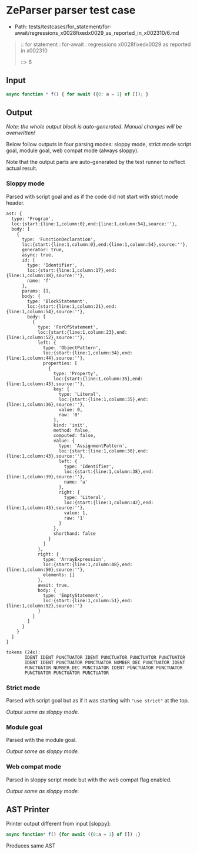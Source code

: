 # ZeParser parser test case

- Path: tests/testcases/for_statement/for-await/regressions_x0028fixedx0029_as_reported_in_x002310/6.md

> :: for statement : for-await : regressions x0028fixedx0029 as reported in x002310
>
> ::> 6

## Input

`````js
async function * f() { for await ({0: a = 1} of []); }
`````

## Output

_Note: the whole output block is auto-generated. Manual changes will be overwritten!_

Below follow outputs in four parsing modes: sloppy mode, strict mode script goal, module goal, web compat mode (always sloppy).

Note that the output parts are auto-generated by the test runner to reflect actual result.

### Sloppy mode

Parsed with script goal and as if the code did not start with strict mode header.

`````
ast: {
  type: 'Program',
  loc:{start:{line:1,column:0},end:{line:1,column:54},source:''},
  body: [
    {
      type: 'FunctionDeclaration',
      loc:{start:{line:1,column:0},end:{line:1,column:54},source:''},
      generator: true,
      async: true,
      id: {
        type: 'Identifier',
        loc:{start:{line:1,column:17},end:{line:1,column:18},source:''},
        name: 'f'
      },
      params: [],
      body: {
        type: 'BlockStatement',
        loc:{start:{line:1,column:21},end:{line:1,column:54},source:''},
        body: [
          {
            type: 'ForOfStatement',
            loc:{start:{line:1,column:23},end:{line:1,column:52},source:''},
            left: {
              type: 'ObjectPattern',
              loc:{start:{line:1,column:34},end:{line:1,column:44},source:''},
              properties: [
                {
                  type: 'Property',
                  loc:{start:{line:1,column:35},end:{line:1,column:43},source:''},
                  key: {
                    type: 'Literal',
                    loc:{start:{line:1,column:35},end:{line:1,column:36},source:''},
                    value: 0,
                    raw: '0'
                  },
                  kind: 'init',
                  method: false,
                  computed: false,
                  value: {
                    type: 'AssignmentPattern',
                    loc:{start:{line:1,column:38},end:{line:1,column:43},source:''},
                    left: {
                      type: 'Identifier',
                      loc:{start:{line:1,column:38},end:{line:1,column:39},source:''},
                      name: 'a'
                    },
                    right: {
                      type: 'Literal',
                      loc:{start:{line:1,column:42},end:{line:1,column:43},source:''},
                      value: 1,
                      raw: '1'
                    }
                  },
                  shorthand: false
                }
              ]
            },
            right: {
              type: 'ArrayExpression',
              loc:{start:{line:1,column:48},end:{line:1,column:50},source:''},
              elements: []
            },
            await: true,
            body: {
              type: 'EmptyStatement',
              loc:{start:{line:1,column:51},end:{line:1,column:52},source:''}
            }
          }
        ]
      }
    }
  ]
}

tokens (24x):
       IDENT IDENT PUNCTUATOR IDENT PUNCTUATOR PUNCTUATOR PUNCTUATOR
       IDENT IDENT PUNCTUATOR PUNCTUATOR NUMBER_DEC PUNCTUATOR IDENT
       PUNCTUATOR NUMBER_DEC PUNCTUATOR IDENT PUNCTUATOR PUNCTUATOR
       PUNCTUATOR PUNCTUATOR PUNCTUATOR
`````

### Strict mode

Parsed with script goal but as if it was starting with `"use strict"` at the top.

_Output same as sloppy mode._

### Module goal

Parsed with the module goal.

_Output same as sloppy mode._

### Web compat mode

Parsed in sloppy script mode but with the web compat flag enabled.

_Output same as sloppy mode._

## AST Printer

Printer output different from input [sloppy]:

````js
async function* f() {for await ({0:a = 1} of []) ;}
````

Produces same AST
